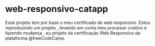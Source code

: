 # web-responsivo-catapp
Esse projeto tem por base o meu certificado de web responsivo. Estou reproduzindo um projeto , levando em conta meu processo criativo e fazendo mudança , eu projeto da certificação Web Responsivo da plataforma @freeCodeCamp.
